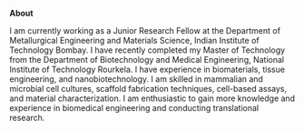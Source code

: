 **About** 

I am currently working as a Junior Research Fellow at the Department of Metallurgical Engineering and Materials Science, Indian Institute of Technology Bombay. I have recently completed my Master of Technology from the Department of Biotechnology and Medical Engineering, National Institute of Technology Rourkela. I have experience in biomaterials, tissue engineering, and nanobiotechnology. I am skilled in mammalian and microbial cell cultures, scaffold fabrication techniques, cell-based assays, and material characterization. I am enthusiastic to gain more knowledge and experience in biomedical engineering and conducting translational research.
